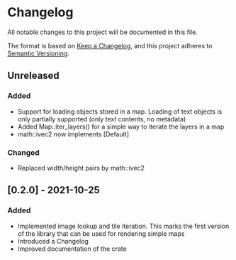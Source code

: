 # Changelog
All notable changes to this project will be documented in this file.

The format is based on [Keep a Changelog](https://keepachangelog.com/en/1.0.0/),
and this project adheres to [Semantic Versioning](https://semver.org/spec/v2.0.0.html).

## Unreleased
### Added
- Support for loading objects stored in a map. Loading of text objects is only
  partially supported (only text contents, no metadata)
- Added Map::iter_layers() for a simple way to iterate the layers in a map
- math::ivec2 now implements [Default]

### Changed
- Replaced width/height pairs by math::ivec2

## [0.2.0] - 2021-10-25
### Added
- Implemented image lookup and tile iteration. This marks the first version of
  the library that can be used for rendering simple maps
- Introduced a Changelog
- Improved documentation of the crate
